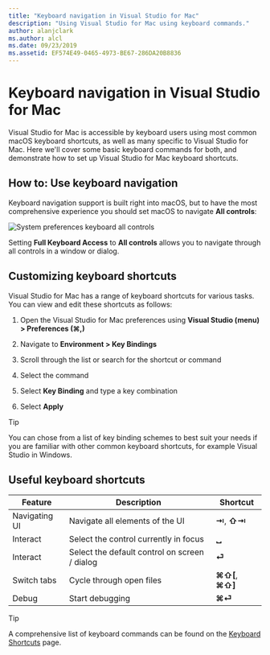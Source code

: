 ```yaml
---
title: "Keyboard navigation in Visual Studio for Mac"
description: "Using Visual Studio for Mac using keyboard commands."
author: alanjclark
ms.author: alcl
ms.date: 09/23/2019
ms.assetid: EF574E49-0465-4973-BE67-286DA20B8836
---
```


# Keyboard navigation in Visual Studio for Mac

Visual Studio for Mac is accessible by keyboard users using most common macOS keyboard shortcuts, as well as many specific to Visual Studio for Mac. Here we'll cover some basic keyboard commands for both, and demonstrate how to set up Visual Studio for Mac keyboard shortcuts.

## How to: Use keyboard navigation

Keyboard navigation support is built right into macOS, but to have the most comprehensive experience you should set macOS to navigate **All controls**:

![System preferences keyboard all controls](media/accessibility-preferences-keyboard.png)

Setting **Full Keyboard Access** to **All controls** allows you to navigate through all controls in a window or dialog.

## Customizing keyboard shortcuts

Visual Studio for Mac has a range of keyboard shortcuts for various tasks. You can view and edit these shortcuts as follows:

1. Open the Visual Studio for Mac preferences using **Visual Studio (menu) > Preferences (&#8984;,)**

1. Navigate to **Environment > Key Bindings**

1. Scroll through the list or search for the shortcut or command

1. Select the command

1. Select **Key Binding** and type a key combination

1. Select **Apply**

> [!TIP]
> You can chose from a list of key binding schemes to best suit your needs if you are familiar with other common keyboard shortcuts, for example Visual Studio in Windows.

## Useful keyboard shortcuts

|Feature         |Description                                   |Shortcut         |
|----------------|----------------------------------------------|-----------------|
|Navigating UI   |Navigate all elements of the UI               |**⇥**, **⇧⇥**    |
|Interact        |Select the control currently in focus         |**␣**            |
|Interact        |Select the default control on screen / dialog |**⏎**            |
|Switch tabs     |Cycle through open files                      |**⌘⇧[**, **⌘⇧]** |
|Debug           |Start debugging                               |**⌘⏎**           |

> [!TIP]
> A comprehensive list of keyboard commands can be found on the [Keyboard Shortcuts](keyboard-shortcuts.md) page.
